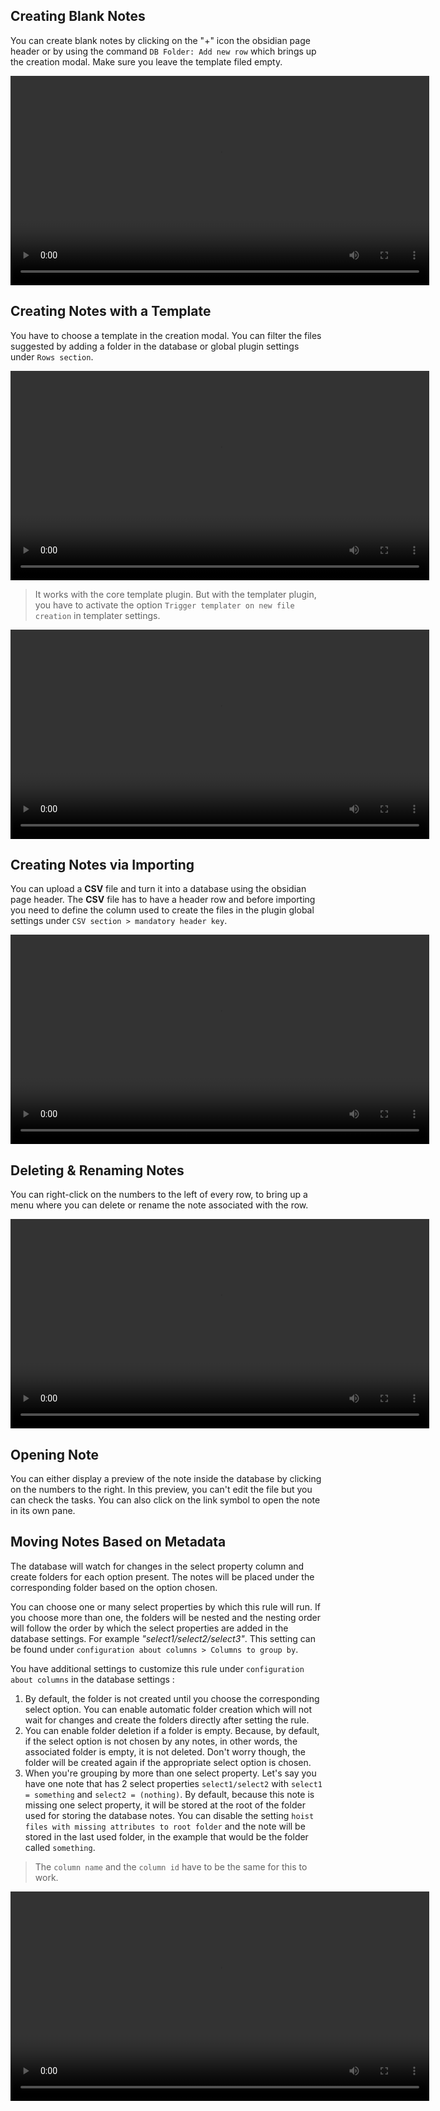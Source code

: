 ## Creating Blank Notes

You can create blank notes by clicking on the "+" icon the obsidian page header or by using the command `DB Folder: Add new row` which brings up the creation modal. Make sure you leave the template filed empty.

<video  width="670" controls>
  <source src="https://user-images.githubusercontent.com/38974541/197633841-2e54a360-ce90-4b95-8032-34409fe4a1bc.mov" type="video/mp4">
</video>

## Creating Notes with a Template

You have to choose a template in the creation modal. You can filter the files suggested by adding a folder in the database or global plugin settings under `Rows section`.

<video  width="670" controls>
  <source src="https://user-images.githubusercontent.com/38974541/197634718-98463157-f7d7-4323-87ab-e280211eeed7.mov" type="video/mp4">
</video>

> It works with the core template plugin. But with the templater plugin, you have to activate the option `Trigger templater on new file creation` in templater settings.

<video  width="670" controls>
  <source src="https://user-images.githubusercontent.com/38974541/197634584-7420f211-bec2-4e0e-a031-dab809cbc1ab.mov" type="video/mp4">
</video>

## Creating Notes via Importing

You can upload a **CSV** file and turn it into a database using the obsidian page header. The **CSV** file has to have a header row and before importing you need to define the column used to create the files in the plugin global settings under `CSV section > mandatory header key`.

<video  width="670" controls>
  <source src="https://user-images.githubusercontent.com/38974541/197636176-44eeaeb3-a753-4afc-b96b-4072b2e87fca.mov" type="video/mp4">
</video>

## Deleting & Renaming Notes

You can right-click on the numbers to the left of every row, to bring up a menu where you can delete or rename the note associated with the row.

<video  width="670" controls>
  <source src="https://user-images.githubusercontent.com/38974541/197634302-a1081f6b-12da-40a5-a476-b222d4686b98.mov" type="video/mp4">
</video>

## Opening Note

You can either display a preview of the note inside the database by clicking on the numbers to the right. In this preview, you can't edit the file but you can check the tasks. You can also click on the link symbol to open the note in its own pane.

## Moving Notes Based on Metadata

The database will watch for changes in the select property column and create folders for each option present. The notes will be placed under the corresponding folder based on the option chosen. 

You can choose one or many select properties by which this rule will run. If you choose more than one, the folders will be nested and the nesting order will follow the order by which the select properties are added in the database settings. For example *"select1/select2/select3"*. This setting can be found under `configuration about columns > Columns to group by`.

You have additional settings to customize this rule under `configuration about columns` in the database settings :

1. By default, the folder is not created until you choose the corresponding select option. You can enable automatic folder creation which will not wait for changes and create the folders directly after setting the rule.
2. You can enable folder deletion if a folder is empty. Because, by default, if the select option is not chosen by any notes, in other words, the associated folder is empty, it is not deleted. Don't worry though, the folder will be created again if the appropriate select option is chosen.
3. When you're grouping by more than one select property. Let's say you have one note that has 2 select properties `select1/select2` with `select1 = something` and `select2 = (nothing)`. By default, because this note is missing one select property, it will be stored at the root of the folder used for storing the database notes. You can disable the setting `hoist files with missing attributes to root folder` and the note will be stored in the last used folder, in the example that would be the folder called `something`. 

> The `column name` and the `column id` have to be the same for this to work.

<video  width="670" controls>
  <source src="https://user-images.githubusercontent.com/38974541/197634397-54e28827-6629-492a-a529-89ecd49622cd.mov" type="video/mp4">
</video>